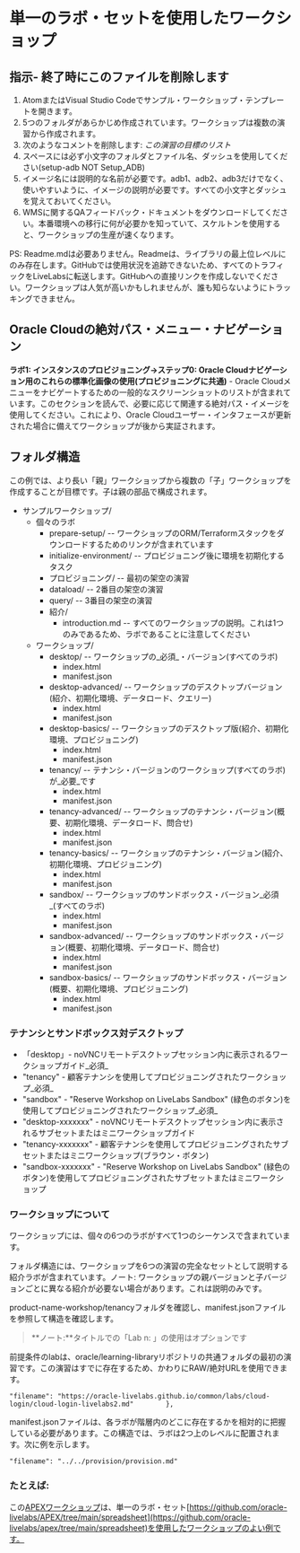 # 単一のラボ・セットを使用したワークショップ

## 指示- 終了時にこのファイルを削除します

1.  AtomまたはVisual Studio Codeでサンプル・ワークショップ・テンプレートを開きます。
2.  5つのフォルダがあらかじめ作成されています。ワークショップは複数の演習から作成されます。
3.  次のようなコメントを削除します: _この演習の目標のリスト_
4.  スペースには必ず小文字のフォルダとファイル名、ダッシュを使用してください(setup-adb NOT Setup\_ADB)
5.  イメージ名には説明的な名前が必要です。adb1、adb2、adb3だけでなく、使いやすいように、イメージの説明が必要です。すべての小文字とダッシュを覚えておいてください。
6.  WMSに関するQAフィードバック・ドキュメントをダウンロードしてください。本番環境への移行に何が必要かを知っていて、スケルトンを使用すると、ワークショップの生産が速くなります。

PS: Readme.mdは必要ありません。Readmeは、ライブラリの最上位レベルにのみ存在します。GitHubでは使用状況を追跡できないため、すべてのトラフィックをLiveLabsに転送します。GitHubへの直接リンクを作成しないでください。ワークショップは人気が高いかもしれませんが、誰も知らないようにトラッキングできません。

## Oracle Cloudの絶対パス・メニュー・ナビゲーション

**ラボ1: インスタンスのプロビジョニング->ステップ0: Oracle Cloudナビゲーション用のこれらの標準化画像の使用(プロビジョニングに共通)** - Oracle Cloudメニューをナビゲートするための一般的なスクリーンショットのリストが含まれています。このセクションを読んで、必要に応じて関連する絶対パス・イメージを使用してください。これにより、Oracle Cloudユーザー・インタフェースが更新された場合に備えてワークショップが後から実証されます。

## フォルダ構造

この例では、より長い「親」ワークショップから複数の「子」ワークショップを作成することが目標です。子は親の部品で構成されます。

*   サンプルワークショップ/
    *   個々のラボ
        *   prepare-setup/ -- ワークショップのORM/Terraformスタックをダウンロードするためのリンクが含まれています
        *   initialize-environment/ -- プロビジョニング後に環境を初期化するタスク
        *   プロビジョニング/ -- 最初の架空の演習
        *   dataload/ -- 2番目の架空の演習
        *   query/ -- 3番目の架空の演習
        *   紹介/
            *   introduction.md -- すべてのワークショップの説明。これは1つのみであるため、ラボであることに注意してください
    *   ワークショップ/
        *   desktop/ -- ワークショップの_必須_・バージョン(すべてのラボ)
            *   index.html
            *   manifest.json
        *   desktop-advanced/ -- ワークショップのデスクトップバージョン(紹介、初期化環境、データロード、クエリー)
            *   index.html
            *   manifest.json
        *   desktop-basics/ -- ワークショップのデスクトップ版(紹介、初期化環境、プロビジョニング)
            *   index.html
            *   manifest.json
        *   tenancy/ -- テナンシ・バージョンのワークショップ(すべてのラボ)が_必要_です
            *   index.html
            *   manifest.json
        *   tenancy-advanced/ -- ワークショップのテナンシ・バージョン(概要、初期化環境、データロード、問合せ)
            *   index.html
            *   manifest.json
        *   tenancy-basics/ -- ワークショップのテナンシ・バージョン(紹介、初期化環境、プロビジョニング)
            *   index.html
            *   manifest.json
        *   sandbox/ -- ワークショップのサンドボックス・バージョン_必須_(すべてのラボ)
            *   index.html
            *   manifest.json
        *   sandbox-advanced/ -- ワークショップのサンドボックス・バージョン(概要、初期化環境、データロード、問合せ)
            *   index.html
            *   manifest.json
        *   sandbox-basics/ -- ワークショップのサンドボックス・バージョン(概要、初期化環境、プロビジョニング)
            *   index.html
            *   manifest.json

### テナンシとサンドボックス対デスクトップ

*   「desktop」- noVNCリモートデスクトップセッション内に表示されるワークショップガイド_必須_
*   "tenancy" - 顧客テナンシを使用してプロビジョニングされたワークショップ_必須_
*   "sandbox" - "Reserve Workshop on LiveLabs Sandbox" (緑色のボタン)を使用してプロビジョニングされたワークショップ_必須_
*   "desktop-xxxxxxx" - noVNCリモートデスクトップセッション内に表示されるサブセットまたはミニワークショップガイド
*   "tenancy-xxxxxxx" - 顧客テナンシを使用してプロビジョニングされたサブセットまたはミニワークショップ(ブラウン・ボタン)
*   "sandbox-xxxxxxx" - "Reserve Workshop on LiveLabs Sandbox" (緑色のボタン)を使用してプロビジョニングされたサブセットまたはミニワークショップ

### ワークショップについて

ワークショップには、個々の6つのラボがすべて1つのシーケンスで含まれています。

フォルダ構造には、ワークショップを6つの演習の完全なセットとして説明する紹介ラボが含まれています。ノート: ワークショップの親バージョンと子バージョンごとに異なる紹介が必要ない場合があります。これは説明のみです。

product-name-workshop/tenancyフォルダを確認し、manifest.jsonファイルを参照して構造を確認します。

> **ノート:**タイトルでの「Lab n: 」の使用はオプションです

前提条件のlabは、oracle/learning-libraryリポジトリの共通フォルダの最初の演習です。この演習はすでに存在するため、かわりにRAW/絶対URLを使用できます。

    "filename": "https://oracle-livelabs.github.io/common/labs/cloud-login/cloud-login-livelabs2.md"        },
    

manifest.jsonファイルは、各ラボが階層内のどこに存在するかを相対的に把握している必要があります。この構造では、ラボは2つ上のレベルに配置されます。次に例を示します。

    "filename": "../../provision/provision.md"
    

### たとえば:

この[APEXワークショップ](https://oracle-livelabs.github.io/apex/spreadsheet/)は、単一のラボ・セット[https://github.com/oracle-livelabs/APEX/tree/main/spreadsheet](https://github.com/oracle-livelabs/apex/tree/main/spreadsheet)を使用したワークショップのよい例です。